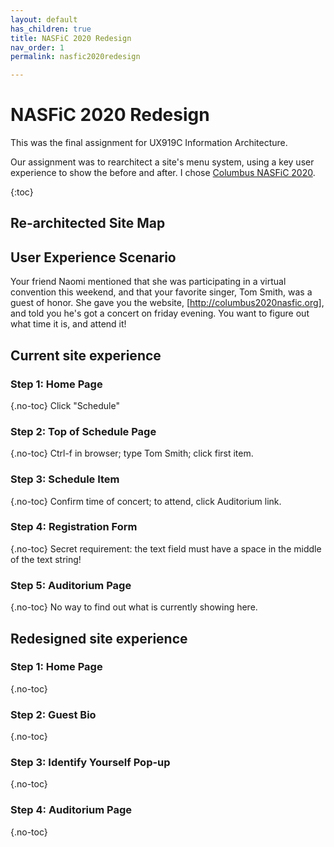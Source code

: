 ```yaml
---
layout: default
has_children: true
title: NASFiC 2020 Redesign
nav_order: 1
permalink: nasfic2020redesign

---
```

# NASFiC 2020 Redesign

This was the final assignment for UX919C Information Architecture.

Our assignment was to rearchitect a site's menu system, using a key user experience to show the before and after. I chose [Columbus NASFiC 2020](http://columbus2020nasfic.org "Columbus NASFiC 2020").

{:toc}

## Re-architected Site Map

## User Experience Scenario
Your friend Naomi mentioned that she was participating in a virtual convention this weekend, and that your favorite singer, Tom Smith, was a guest of honor. She gave you the website, [http://columbus2020nasfic.org], and told you he's got a concert on friday evening. You want to figure out what time it is, and attend it!

## Current site experience
### Step 1: Home Page
{.no-toc}
Click "Schedule"
### Step 2: Top of Schedule Page
{.no-toc}
Ctrl-f in browser; type Tom Smith; click first item.
### Step 3: Schedule Item
{.no-toc}
Confirm time of concert; to attend, click Auditorium link.
### Step 4: Registration Form
{.no-toc}
Secret requirement: the text field must have a space in the middle of the text string!
### Step 5: Auditorium Page
{.no-toc}
No way to find out what is currently showing here.

## Redesigned site experience
### Step 1: Home Page
{.no-toc}
### Step 2: Guest Bio
{.no-toc}
### Step 3: Identify Yourself Pop-up
{.no-toc}
### Step 4: Auditorium Page
{.no-toc}